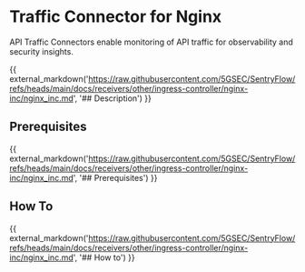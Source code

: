 # Traffic Connector for Nginx

API Traffic Connectors enable monitoring of API traffic for observability and security insights.

{{ external_markdown('https://raw.githubusercontent.com/5GSEC/SentryFlow/refs/heads/main/docs/receivers/other/ingress-controller/nginx-inc/nginx_inc.md', '## Description') }}

## Prerequisites

{{ external_markdown('https://raw.githubusercontent.com/5GSEC/SentryFlow/refs/heads/main/docs/receivers/other/ingress-controller/nginx-inc/nginx_inc.md', '## Prerequisites') }}

## How To

{{ external_markdown('https://raw.githubusercontent.com/5GSEC/SentryFlow/refs/heads/main/docs/receivers/other/ingress-controller/nginx-inc/nginx_inc.md', '## How to') }}